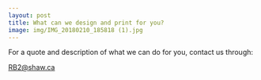 ```yaml
---
layout: post
title: What can we design and print for you?
image: img/IMG_20180210_185818 (1).jpg
---
```

For a quote and description of what we can do for you, contact us through: 

RB2@shaw.ca
